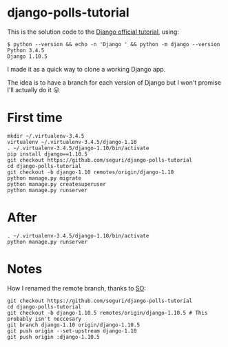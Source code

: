 # django-polls-tutorial

This is the solution code to the [Django official tutorial](https://github.com/Chive/django-poll-app), using:

    $ python --version && echo -n 'Django ' && python -m django --version
    Python 3.4.5
    Django 1.10.5

I made it as a quick way to clone a working Django app.

The idea is to have a branch for each version of Django but I won't promise I'll actually do it 😛

# First time

    mkdir ~/.virtualenv-3.4.5
    virtualenv ~/.virtualenv-3.4.5/django-1.10
    . ~/.virtualenv-3.4.5/django-1.10/bin/activate
    pip install django==1.10.5
    git checkout https://github.com/seguri/django-polls-tutorial
    cd django-polls-tutorial
    git checkout -b django-1.10 remotes/origin/django-1.10
    python manage.py migrate
    python manage.py createsuperuser
    python manage.py runserver

# After

    . ~/.virtualenv-3.4.5/django-1.10/bin/activate
    python manage.py runserver

# Notes

How I renamed the remote branch, thanks to [SO](http://stackoverflow.com/a/4754132/1521064):

    git checkout https://github.com/seguri/django-polls-tutorial
    cd django-polls-tutorial
    git checkout -b django-1.10.5 remotes/origin/django-1.10.5 # This probably isn't neccesary
    git branch django-1.10 origin/django-1.10.5
    git push origin --set-upstream django-1.10
    git push origin :django-1.10.5

